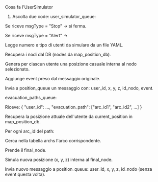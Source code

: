 Cosa fa l'UserSimulator
1. Ascolta due code:
user_simulator_queue:

Se riceve msgType = "Stop" → si ferma.

Se riceve msgType = "Alert" →

Legge numero e tipo di utenti da simulare da un file YAML.

Recupera i nodi dal DB (nodes da map_position_db).

Genera per ciascun utente una posizione casuale interna al nodo selezionato.

Aggiunge event preso dal messaggio originale.

Invia a position_queue un messaggio con:
user_id, x, y, z, id_nodo, event.

evacuation_paths_queue:

Riceve: { "user_id": ..., "evacuation_path": ["arc_id1", "arc_id2", ...] }

Recupera la posizione attuale dell'utente da current_position in map_position_db.

Per ogni arc_id del path:

Cerca nella tabella archs l'arco corrispondente.

Prende il final_node.

Simula nuova posizione (x, y, z) interna al final_node.

Invia nuovo messaggio a position_queue:
user_id, x, y, z, id_nodo (senza event questa volta).